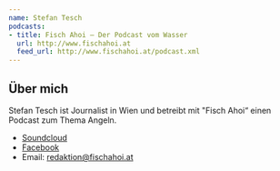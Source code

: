 ```yaml
---
name: Stefan Tesch
podcasts:
- title: Fisch Ahoi – Der Podcast vom Wasser
  url: http://www.fischahoi.at
  feed_url: http://www.fischahoi.at/podcast.xml
---
```


## Über mich

Stefan Tesch ist Journalist in Wien und betreibt mit "Fisch Ahoi“ einen Podcast zum Thema Angeln.

* [Soundcloud](http://soundcloud.com/fischahoi)
* [Facebook](http://facebook.com/fischahoipodcast)
* Email: <redaktion@fischahoi.at>
